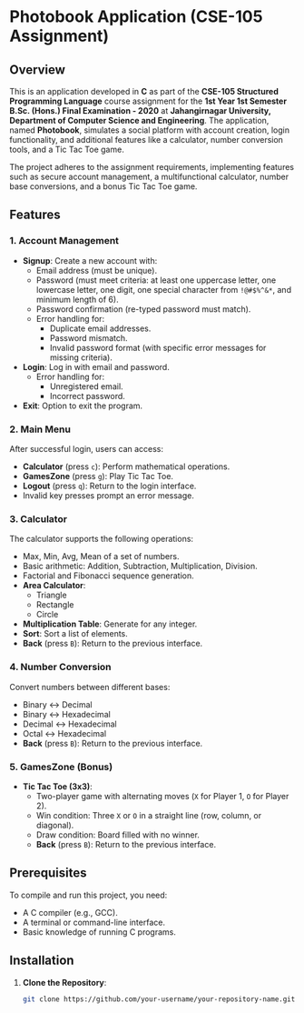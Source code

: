 # Photobook Application (CSE-105 Assignment)

## Overview
This is an application developed in **C** as part of the **CSE-105 Structured Programming Language** course assignment for the **1st Year 1st Semester B.Sc. (Hons.) Final Examination - 2020** at **Jahangirnagar University, Department of Computer Science and Engineering**. The application, named **Photobook**, simulates a social platform with account creation, login functionality, and additional features like a calculator, number conversion tools, and a Tic Tac Toe game.

The project adheres to the assignment requirements, implementing features such as secure account management, a multifunctional calculator, number base conversions, and a bonus Tic Tac Toe game.

## Features

### 1. Account Management
- **Signup**: Create a new account with:
  - Email address (must be unique).
  - Password (must meet criteria: at least one uppercase letter, one lowercase letter, one digit, one special character from `!@#$%^&*`, and minimum length of 6).
  - Password confirmation (re-typed password must match).
  - Error handling for:
    - Duplicate email addresses.
    - Password mismatch.
    - Invalid password format (with specific error messages for missing criteria).
- **Login**: Log in with email and password.
  - Error handling for:
    - Unregistered email.
    - Incorrect password.
- **Exit**: Option to exit the program.

### 2. Main Menu
After successful login, users can access:
- **Calculator** (press `c`): Perform mathematical operations.
- **GamesZone** (press `g`): Play Tic Tac Toe.
- **Logout** (press `q`): Return to the login interface.
- Invalid key presses prompt an error message.

### 3. Calculator
The calculator supports the following operations:
- Max, Min, Avg, Mean of a set of numbers.
- Basic arithmetic: Addition, Subtraction, Multiplication, Division.
- Factorial and Fibonacci sequence generation.
- **Area Calculator**:
  - Triangle
  - Rectangle
  - Circle
- **Multiplication Table**: Generate for any integer.
- **Sort**: Sort a list of elements.
- **Back** (press `B`): Return to the previous interface.

### 4. Number Conversion
Convert numbers between different bases:
- Binary ↔ Decimal
- Binary ↔ Hexadecimal
- Decimal ↔ Hexadecimal
- Octal ↔ Hexadecimal
- **Back** (press `B`): Return to the previous interface.

### 5. GamesZone (Bonus)
- **Tic Tac Toe (3x3)**:
  - Two-player game with alternating moves (`X` for Player 1, `O` for Player 2).
  - Win condition: Three `X` or `O` in a straight line (row, column, or diagonal).
  - Draw condition: Board filled with no winner.
  - **Back** (press `B`): Return to the previous interface.

## Prerequisites
To compile and run this project, you need:
- A C compiler (e.g., GCC).
- A terminal or command-line interface.
- Basic knowledge of running C programs.

## Installation
1. **Clone the Repository**:
   ```bash
   git clone https://github.com/your-username/your-repository-name.git
